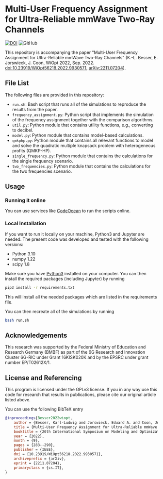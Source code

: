 # Multi-User Frequency Assignment for Ultra-Reliable mmWave Two-Ray Channels

[![DOI](https://img.shields.io/badge/doi-10.23919/WiOpt56218.2022.9930571-informational)](https://doi.org/10.23919/WiOpt56218.2022.9930571)
![GitHub](https://img.shields.io/github/license/klb2/ris-phase-hopping)

This repository is accompanying the paper "Multi-User Frequency Assignment for
Ultra-Reliable mmWave Two-Ray Channels" (K.-L.  Besser, E. Jorswieck, J. Coon,
WiOpt 2022, Sep. 2022.
[doi:10.23919/WiOpt56218.2022.9930571](https://doi.org/10.23919/WiOpt56218.2022.9930571),
[arXiv:2211.07204](https://arxiv.org/abs/2211.07204)).


## File List
The following files are provided in this repository:

- `run.sh`: Bash script that runs all of the simulations to reproduce the
  results from the paper.
- `frequency_assignment.py`: Python script that implements the simulation of
  the frequency assignment together with the comparison algorithms.
- `util.py`: Python module that contains utility functions, e.g., converting to
  decibel.
- `model.py`: Python module that contains model-based calculations.
- `qmkphp.py`: Python module that contains all relevant functions to model and
  solve the quadratic multiple knapsack problem with heterogeneous profits
  (QMKP-HP).
- `single_frequency.py`: Python module that contains the calculations for the
  single frequency scenario.
- `two_frequencies.py`: Python module that contains the calculations for the
  two frequencies scenario.

## Usage
### Running it online
You can use services like [CodeOcean](https://codeocean.com) to run the scripts
online.

### Local Installation
If you want to run it locally on your machine, Python3 and Jupyter are needed.
The present code was developed and tested with the following versions:
- Python 3.10
- numpy 1.22
- scipy 1.8

Make sure you have [Python3](https://www.python.org/downloads/) installed on
your computer.
You can then install the required packages (including Jupyter) by running
```bash
pip3 install -r requirements.txt
```
This will install all the needed packages which are listed in the requirements 
file. 

You can then recreate all of the simulations by running
```bash
bash run.sh
```


## Acknowledgements
This research was supported by the Federal Ministry of Education and Research
Germany (BMBF) as part of the 6G Research and Innovation Cluster 6G-RIC under
Grant 16KISK020K and by the EPSRC under grant number EP/T02612X/1.


## License and Referencing
This program is licensed under the GPLv3 license. If you in any way use this
code for research that results in publications, please cite our original
article listed above.

You can use the following BibTeX entry
```bibtex
@inproceedings{Besser2022wiopt,
	author = {Besser, Karl-Ludwig and Jorswieck, Eduard A. and Coon, Justin P.},
	title = {Multi-User Frequency Assignment for Ultra-Reliable mmWave Two-Ray Channels},
	booktitle = {20th International Symposium on Modeling and Optimization in Mobile, Ad hoc, and Wireless Networks (WiOpt)},
	year = {2022},
	month = {9},
	pages = {283--290},
	publisher = {IEEE},
	doi = {10.23919/WiOpt56218.2022.9930571},
	archiveprefix = {arXiv},
	eprint = {2211.07204},
	primaryclass = {cs.IT},
}
```
